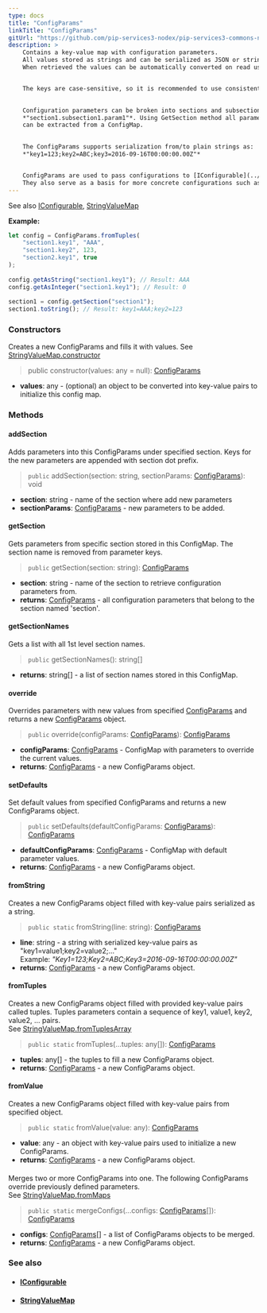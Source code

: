 ```yaml
---
type: docs
title: "ConfigParams"
linkTitle: "ConfigParams"
gitUrl: "https://github.com/pip-services3-nodex/pip-services3-commons-nodex"
description: > 
    Contains a key-value map with configuration parameters. 
    All values stored as strings and can be serialized as JSON or string forms.
    When retrieved the values can be automatically converted on read using GetAsXXX methods.


    The keys are case-sensitive, so it is recommended to use consistent C-style as: *"my_param"*
 

    Configuration parameters can be broken into sections and subsections using dot notation as:
    *"section1.subsection1.param1"*. Using GetSection method all parameters from specified section
    can be extracted from a ConfigMap.
 

    The ConfigParams supports serialization from/to plain strings as:
    *"key1=123;key2=ABC;key3=2016-09-16T00:00:00.00Z"*


    ConfigParams are used to pass configurations to [IConfigurable](../iconfigurable) objects.
    They also serve as a basis for more concrete configurations such as [ConnectionParams](../../../components/connect/connection_params) or [CredentialParams](../../../components/auth/credential_params) (in the Pip.Services components package).
---
```

See also [IConfigurable](../iconfigurable), [StringValueMap](../../data/string_value_map)

**Example:**

```typescript
let config = ConfigParams.fromTuples(
    "section1.key1", "AAA",
    "section1.key2", 123,
    "section2.key1", true
);
        
config.getAsString("section1.key1"); // Result: AAA
config.getAsInteger("section1.key1"); // Result: 0
 
section1 = config.getSection("section1");
section1.toString(); // Result: key1=AAA;key2=123

```

### Constructors
Creates a new ConfigParams and fills it with values.
See [StringValueMap.constructor](../../data/string_value_map/#constructors)

> public constructor(values: any = null): [ConfigParams]()

- **values**: any - (optional) an object to be converted into key-value pairs to initialize this config map.

### Methods

#### addSection
Adds parameters into this ConfigParams under specified section.
Keys for the new parameters are appended with section dot prefix.

> `public` addSection(section: string, sectionParams: [ConfigParams]()): void

- **section**: string - name of the section where add new parameters
- **sectionParams**: [ConfigParams]() - new parameters to be added.


#### getSection
Gets parameters from specific section stored in this ConfigMap.
The section name is removed from parameter keys.

> `public` getSection(section: string): [ConfigParams]()

- **section**: string - name of the section to retrieve configuration parameters from.
- **returns**: [ConfigParams]() - all configuration parameters that belong to the section named 'section'. 

#### getSectionNames
Gets a list with all 1st level section names.

> `public` getSectionNames(): string[]

- **returns**: string[] - a list of section names stored in this ConfigMap.

#### override
Overrides parameters with new values from specified [ConfigParams]()
and returns a new [ConfigParams]() object.

> `public` override(configParams: [ConfigParams]()): [ConfigParams]()

- **configParams**: [ConfigParams]() - ConfigMap with parameters to override the current values.
- **returns**: [ConfigParams]() - a new ConfigParams object.

#### setDefaults
Set default values from specified ConfigParams and returns a new ConfigParams object.

> `public` setDefaults(defaultConfigParams: [ConfigParams]()): [ConfigParams]()

- **defaultConfigParams**: [ConfigParams]() - ConfigMap with default parameter values.
- **returns**: [ConfigParams]() - a new ConfigParams object.

#### fromString
Creates a new ConfigParams object filled with key-value pairs serialized as a string.

> `public static` fromString(line: string): [ConfigParams]()

- **line**: string - a string with serialized key-value pairs as "key1=value1;key2=value2;..."  
Example: *"Key1=123;Key2=ABC;Key3=2016-09-16T00:00:00.00Z"*
- **returns**: [ConfigParams]() - a new ConfigParams object.

#### fromTuples
Creates a new ConfigParams object filled with provided key-value pairs called tuples.
Tuples parameters contain a sequence of key1, value1, key2, value2, ... pairs.  
See [StringValueMap.fromTuplesArray](../../data/string_value_map/#fromtuplesarray)

> `public static` fromTuples(...tuples: any[]): [ConfigParams]()

- **tuples**: any[] - the tuples to fill a new ConfigParams object.
- **returns**: [ConfigParams]() - a new ConfigParams object.


#### fromValue
Creates a new ConfigParams object filled with key-value pairs from specified object.

> `public static` fromValue(value: any): [ConfigParams]()

- **value**: any - an object with key-value pairs used to initialize a new ConfigParams.
- **returns**: [ConfigParams]() - a new ConfigParams object.


#### 
Merges two or more ConfigParams into one. The following ConfigParams override
previously defined parameters.  
See [StringValueMap.fromMaps](../../data/string_value_map/#frommaps)

> `public static` mergeConfigs(...configs: [ConfigParams]()[]): [ConfigParams]()

- **configs**: [ConfigParams]()[] - a list of ConfigParams objects to be merged.
- **returns**: [ConfigParams]() - a new ConfigParams object.

### See also
- #### [IConfigurable](../iconfigurable)
- #### [StringValueMap](../../data/string_value_map)